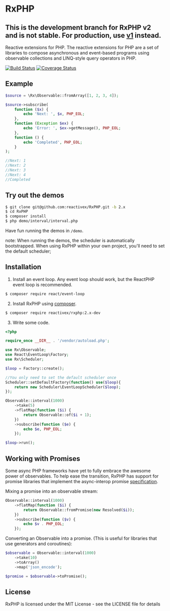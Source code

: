 RxPHP
======

## This is the development branch for RxPHP v2 and is not stable.  For production, use [v1](https://github.com/reactivex/rxphp) instead.

Reactive extensions for PHP. The reactive extensions for PHP are a set of
libraries to compose asynchronous and event-based programs using observable
collections and LINQ-style query operators in PHP.

[![Build Status](https://secure.travis-ci.org/ReactiveX/RxPHP.png?branch=master)](https://travis-ci.org/ReactiveX/RxPHP)
[![Coverage Status](https://coveralls.io/repos/github/ReactiveX/RxPHP/badge.svg?branch=master)](https://coveralls.io/github/ReactiveX/RxPHP?branch=master)

## Example

```php
$source = \Rx\Observable::fromArray([1, 2, 3, 4]);

$source->subscribe(
    function ($x) {
        echo 'Next: ', $x, PHP_EOL;
    },
    function (Exception $ex) {
        echo 'Error: ', $ex->getMessage(), PHP_EOL;
    },
    function () {
        echo 'Completed', PHP_EOL;
    }
);

//Next: 1
//Next: 2
//Next: 3
//Next: 4
//Completed

```

## Try out the demos

```bash
$ git clone git@github.com:reactivex/RxPHP.git -b 2.x
$ cd RxPHP
$ composer install
$ php demo/interval/interval.php
```

Have fun running the demos in `/demo`.

note:  When running the demos, the scheduler is automatically bootstrapped.  When using RxPHP within your own project, you'll need to set the default scheduler; 

## Installation
1. Install an event loop.  Any event loop should work, but the ReactPHP event loop is recommended.

```bash
$ composer require react/event-loop
```

2. Install RxPHP using [composer](https://getcomposer.org).

```bash
$ composer require reactivex/rxphp:2.x-dev
```

3. Write some code.

```PHP
<?php

require_once __DIR__ . '/vendor/autoload.php';

use Rx\Observable;
use React\EventLoop\Factory;
use Rx\Scheduler;

$loop = Factory::create();

//You only need to set the default scheduler once
Scheduler::setDefaultFactory(function() use($loop){
    return new Scheduler\EventLoopScheduler($loop);
});

Observable::interval(1000)
    ->take(5)
    ->flatMap(function ($i) {
        return Observable::of($i + 1);
    })
    ->subscribe(function ($e) {
        echo $e, PHP_EOL;
    });

$loop->run();

```
## Working with Promises

Some async PHP frameworks have yet to fully embrace the awesome power of observables.  To help ease the transition, RxPHP has support for promise libraries that implement the async-interop promise [specification](https://github.com/async-interop/promise).

Mixing a promise into an observable stream:

```PHP
Observable::interval(1000)
    ->flatMap(function ($i) {
        return Observable::fromPromise(new Resolved($i));
    })
    ->subscribe(function ($v) {
        echo $v . PHP_EOL;
    });
```

Converting an Observable into a promise. (This is useful for libraries that use generators and coroutines):
```PHP
$observable = Observable::interval(1000)
    ->take(10)
    ->toArray()
    ->map('json_encode');

$promise = $observable->toPromise();
```

## License

RxPHP is licensed under the MIT License - see the LICENSE file for details
